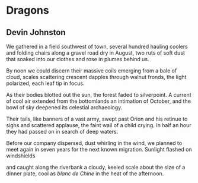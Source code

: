 # Dragons
## Devin Johnston
We gathered in a field southwest of town,
several hundred hauling coolers
and folding chairs along a gravel road
dry in August, two ruts of soft dust
that soaked into our clothes
and rose in plumes behind us.

By noon we could discern their massive coils
emerging from a bale of cloud,
scales scattering crescent dapples
through walnut fronds,
the light polarized, each leaf tip in focus.

As their bodies blotted out the sun,
the forest faded to silverpoint.
A current of cool air
extended from the bottomlands
an intimation of October,
and the bowl of sky deepened
its celestial archaeology.

Their tails, like banners of a vast army,
swept past Orion and his retinue
to sighs and scattered applause,
the faint wail of a child crying.
In half an hour they had passed on
in search of deep waters.

Before our company dispersed,
dust whirling in the wind,
we planned to meet again in seven years
for the next known migration.
Sunlight flashed on windshields

and caught along the riverbank
a cloudy, keeled scale
about the size of a dinner plate,
cool as _blanc de Chine_
in the heat of the afternoon.